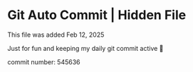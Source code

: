 # Git Auto Commit | Hidden File

This file was added Feb 12, 2025

Just for fun and keeping my daily git commit active 🤪

commit number: 545636
